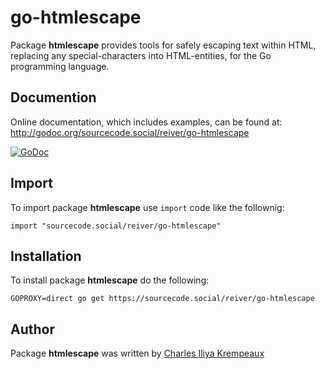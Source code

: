 # go-htmlescape

Package **htmlescape** provides tools for safely escaping text within HTML, replacing any special-characters into HTML-entities, for the Go programming language.

## Documention

Online documentation, which includes examples, can be found at: http://godoc.org/sourcecode.social/reiver/go-htmlescape

[![GoDoc](https://godoc.org/sourcecode.social/reiver/go-htmlescape?status.svg)](https://godoc.org/sourcecode.social/reiver/go-htmlescape)

## Import

To import package **htmlescape** use `import` code like the follownig:
```
import "sourcecode.social/reiver/go-htmlescape"
```

## Installation

To install package **htmlescape** do the following:
```
GOPROXY=direct go get https://sourcecode.social/reiver/go-htmlescape
```

## Author

Package **htmlescape** was written by [Charles Iliya Krempeaux](http://reiver.link)
